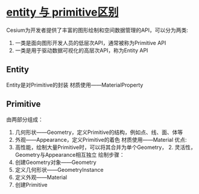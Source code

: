 <!--
 * @Author: quling
 * @Date: 2023-12-22 11:24:07
 * @LastEditors: quling
 * @LastEditTime: 2023-12-22 14:35:34
 * @Description: 
 * @FilePath: \supermap-webGL\notes\6_EntityAndPrimitive.md
-->
# [entity 与 primitive区别](https://blog.csdn.net/weixin_45782925/article/details/122690683)
Cesium为开发者提供了丰富的图形绘制和空间数据管理的API，可以分为两类:
  1. 一类是面向图形开发人员的低层次API，通常被称为Primitive API
  2. 一类是用于驱动数据可视化的高层次API，称为Entity API
## Entity
Entity是对Primitive的封装
材质使用——MaterialProperty
## Primitive
由两部分组成：
  1. 几何形状——Geometry，定义Primitive的结构，例如点、线、面、体等
  2. 外观——Appearance，定义Primitive的着色
材质使用——Material
优点:
  1. 高性能，绘制大量Primitive时，可以将其合并为单个Geometry，
	2. 灵活性，Geometry与Appearance相互独立
绘制步骤：
  1. 创建Geometry对象——Geometry
  2. 定义几何形状——GeometryInstance
  3. 定义外观——Material
  4. 创建Primitive